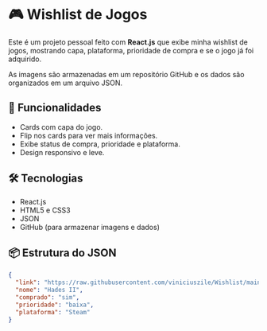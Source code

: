 # 🎮 Wishlist de Jogos

Este é um projeto pessoal feito com **React.js** que exibe minha wishlist de jogos, mostrando capa, plataforma, prioridade de compra e se o jogo já foi adquirido.

As imagens são armazenadas em um repositório GitHub e os dados são organizados em um arquivo JSON.

## 🚀 Funcionalidades

- Cards com capa do jogo.
- Flip nos cards para ver mais informações.
- Exibe status de compra, prioridade e plataforma.
- Design responsivo e leve.

## 🛠️ Tecnologias

- React.js
- HTML5 e CSS3
- JSON
- GitHub (para armazenar imagens e dados)

## 📦 Estrutura do JSON

```json
{
  "link": "https://raw.githubusercontent.com/viniciuszile/Wishlist/main/Data/Assets/Hades%20II.png",
  "nome": "Hades II",
  "comprado": "sim",
  "prioridade": "baixa",
  "plataforma": "Steam"
}

